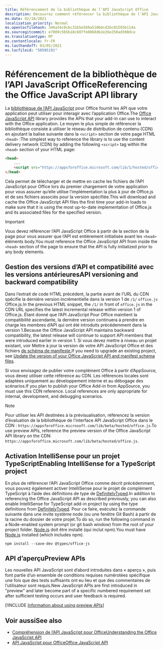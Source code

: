 ```yaml
---
title: Référencement de la bibliothèque de l’API JavaScript Office
description: Découvrez comment référencer la bibliothèque de l’API JavaScript office et les définitions de type dans votre application.
ms.date: 02/18/2021
localization_priority: Normal
ms.openlocfilehash: 346a34c0cbc31b5e569a5106dcd2bc01593b114a
ms.sourcegitcommit: e7009c565b18c607fe0868db2e26e250ad308dce
ms.translationtype: MT
ms.contentlocale: fr-FR
ms.lasthandoff: 03/05/2021
ms.locfileid: "50505191"
---
```

# <a name="referencing-the-office-javascript-api-library"></a><span data-ttu-id="3dcba-103">Référencement de la bibliothèque de l’API JavaScript Office</span><span class="sxs-lookup"><span data-stu-id="3dcba-103">Referencing the Office JavaScript API library</span></span>

<span data-ttu-id="3dcba-104">La [bibliothèque de l’API JavaScript](../reference/javascript-api-for-office.md) pour Office fournit les API que votre application peut utiliser pour interagir avec l’application Office.</span><span class="sxs-lookup"><span data-stu-id="3dcba-104">The [Office JavaScript API](../reference/javascript-api-for-office.md) library provides the APIs that your add-in can use to interact with the Office application.</span></span> <span data-ttu-id="3dcba-105">Le moyen le plus simple de référencer la bibliothèque consiste à utiliser le réseau de distribution de contenu (CDN) en ajoutant la balise suivante dans la `<script>` section de votre page HTML `<head>` :</span><span class="sxs-lookup"><span data-stu-id="3dcba-105">The simplest way to reference the library is to use the content delivery network (CDN) by adding the following `<script>` tag within the `<head>` section of your HTML page:</span></span>  

```html
<head>
    ...
    <script src="https://appsforoffice.microsoft.com/lib/1/hosted/office.js" type="text/javascript"></script>
</head>
```

<span data-ttu-id="3dcba-106">Cela permet de télécharger et de mettre en cache les fichiers de l’API JavaScript pour Office lors du premier chargement de votre application pour vous assurer qu’elle utilise l’implémentation la plus à jour de Office.js et de ses fichiers associés pour la version spécifiée.</span><span class="sxs-lookup"><span data-stu-id="3dcba-106">This will download and cache the Office JavaScript API files the first time your add-in loads to make sure that it is using the most up-to-date implementation of Office.js and its associated files for the specified version.</span></span>

> [!IMPORTANT]
> <span data-ttu-id="3dcba-107">Vous devez référencer l’API JavaScript Office à partir de la section de la page pour vous assurer que l’API est entièrement initialisée avant les `<head>` éléments body.</span><span class="sxs-lookup"><span data-stu-id="3dcba-107">You must reference the Office JavaScript API from inside the `<head>` section of the page to ensure that the API is fully initialized prior to any body elements.</span></span>

## <a name="api-versioning-and-backward-compatibility"></a><span data-ttu-id="3dcba-108">Gestion des versions d’API et compatibilité avec les versions antérieures</span><span class="sxs-lookup"><span data-stu-id="3dcba-108">API versioning and backward compatibility</span></span>

<span data-ttu-id="3dcba-109">Dans l’extrait de code HTML précédent, la partie avant de l’URL du CDN spécifie la dernière version incrémentielle dans la version 1 de `/1/` `office.js` Office.js.</span><span class="sxs-lookup"><span data-stu-id="3dcba-109">In the previous HTML snippet, the `/1/` in front of `office.js` in the CDN URL specifies the latest incremental release within version 1 of Office.js.</span></span> <span data-ttu-id="3dcba-110">Étant donné que l’API JavaScript Pour Office maintient la compatibilité ascendante, la dernière version continuera à prendre en charge les membres d’API qui ont été introduits précédemment dans la version 1.</span><span class="sxs-lookup"><span data-stu-id="3dcba-110">Because the Office JavaScript API maintains backward compatibility, the latest release will continue to support API members that were introduced earlier in version 1.</span></span> <span data-ttu-id="3dcba-111">Si vous devez mettre à niveau un projet existant, voir Mettre à jour la version de votre API JavaScript Office et des fichiers [de schéma de manifeste.](update-your-javascript-api-for-office-and-manifest-schema-version.md)</span><span class="sxs-lookup"><span data-stu-id="3dcba-111">If you need to upgrade an existing project, see [Update the version of your Office JavaScript API and manifest schema files](update-your-javascript-api-for-office-and-manifest-schema-version.md).</span></span> 

<span data-ttu-id="3dcba-p103">Si vous envisagez de publier votre complément Office à partir d’AppSource, vous devez utiliser cette référence au CDN. Les références locales sont adaptées uniquement au développement interne et au débogage des scénarios.</span><span class="sxs-lookup"><span data-stu-id="3dcba-p103">If you plan to publish your Office Add-in from AppSource, you must use this CDN reference. Local references are only appropriate for internal, development, and debugging scenarios.</span></span>

> [!NOTE]
> <span data-ttu-id="3dcba-114">Pour utiliser les API destinées à la prévisualisation, référencez la version d’évaluation de la bibliothèque de l’interface API JavaScript Office dans le CDN : `https://appsforoffice.microsoft.com/lib/beta/hosted/office.js`.</span><span class="sxs-lookup"><span data-stu-id="3dcba-114">To use preview APIs, reference the preview version of the Office JavaScript API library on the CDN: `https://appsforoffice.microsoft.com/lib/beta/hosted/office.js`.</span></span>

## <a name="enabling-intellisense-for-a-typescript-project"></a><span data-ttu-id="3dcba-115">Activation IntelliSense pour un projet TypeScript</span><span class="sxs-lookup"><span data-stu-id="3dcba-115">Enabling IntelliSense for a TypeScript project</span></span>

<span data-ttu-id="3dcba-116">En plus de référencer l’API JavaScript Office comme décrit précédemment, vous pouvez également activer IntelliSense pour le projet de complément TypeScript à l’aide des définitions de type de [DefinitelyTyped](https://github.com/DefinitelyTyped/DefinitelyTyped/tree/master/types/office-js).</span><span class="sxs-lookup"><span data-stu-id="3dcba-116">In addition to referencing the Office JavaScript API as described previously, you can also enable IntelliSense for TypeScript add-in project by using the type definitions from [DefinitelyTyped](https://github.com/DefinitelyTyped/DefinitelyTyped/tree/master/types/office-js).</span></span> <span data-ttu-id="3dcba-117">Pour ce faire, exécutez la commande suivante dans une invite système node (ou une fenêtre Git Bash) à partir de la racine du dossier de votre projet.</span><span class="sxs-lookup"><span data-stu-id="3dcba-117">To do so, run the following command in a Node-enabled system prompt (or git bash window) from the root of your project folder.</span></span> <span data-ttu-id="3dcba-118">[Node.js](https://nodejs.org) doit être installé (qui inclut npm).</span><span class="sxs-lookup"><span data-stu-id="3dcba-118">You must have [Node.js](https://nodejs.org) installed (which includes npm).</span></span>

```command&nbsp;line
npm install --save-dev @types/office-js
```

## <a name="preview-apis"></a><span data-ttu-id="3dcba-119">API d’aperçu</span><span class="sxs-lookup"><span data-stu-id="3dcba-119">Preview APIs</span></span>

<span data-ttu-id="3dcba-120">Les nouvelles API JavaScript sont d’abord introduites dans « aperçu », puis font partie d’un ensemble de conditions requises numérotées spécifique une fois que des tests suffisants ont eu lieu et que des commentaires de l’utilisateur sont requis.</span><span class="sxs-lookup"><span data-stu-id="3dcba-120">New JavaScript APIs are first introduced in "preview" and later become part of a specific numbered requirement set after sufficient testing occurs and user feedback is required.</span></span>

[!INCLUDE [Information about using preview APIs](../includes/using-preview-apis-host.md)]

## <a name="see-also"></a><span data-ttu-id="3dcba-121">Voir aussi</span><span class="sxs-lookup"><span data-stu-id="3dcba-121">See also</span></span>

- [<span data-ttu-id="3dcba-122">Compréhension de l’API JavaScript pour Office</span><span class="sxs-lookup"><span data-stu-id="3dcba-122">Understanding the Office JavaScript API</span></span>](understanding-the-javascript-api-for-office.md)
- [<span data-ttu-id="3dcba-123">API JavaScript pour Office</span><span class="sxs-lookup"><span data-stu-id="3dcba-123">Office JavaScript API</span></span>](../reference/javascript-api-for-office.md)
